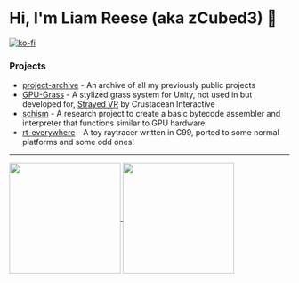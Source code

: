 # Hi, I'm Liam Reese (aka zCubed3) :wave:

[![ko-fi](https://ko-fi.com/img/githubbutton_sm.svg)](https://ko-fi.com/H2H5TD4WK)

### Projects
* [project-archive](https://github.com/zCubed3/project-archive) - An archive of all my previously public projects
* [GPU-Grass](https://github.com/zCubed3/GPU-Grass) - A stylized grass system for Unity, not used in but developed for, [Strayed VR](https://strayedvr.com) by Crustacean Interactive
* [schism](https://github.com/zCubed3/schism) - A research project to create a basic bytecode assembler and interpreter that functions similar to GPU hardware
* [rt-everywhere](https://github.com/zCubed3/rt-everywhere) - A toy raytracer written in C99, ported to some normal platforms and some odd ones!

---

<a href="https://github.com/anuraghazra/github-readme-stats">
  <img height=200 align="center" src="https://github-readme-stats.vercel.app/api/top-langs/?username=zcubed3&layout=compact&theme=dark" />
</a>

<a href="https://github.com/anuraghazra/github-readme-stats">
  <img height=200 align="center" src="https://github-readme-stats.vercel.app/api?username=zcubed3&hide_rank=true&theme=dark" />
</a>

